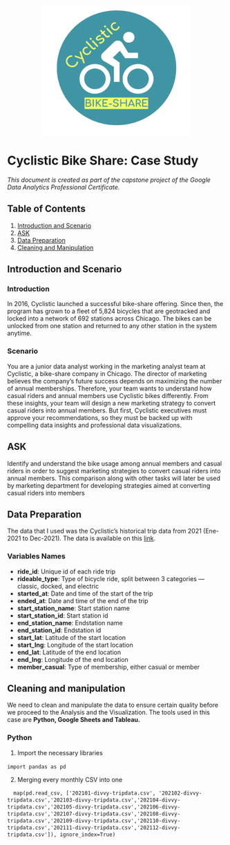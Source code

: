 
<p align="center">
  <img src="https://raw.githubusercontent.com/labwilliam/data_analysis_projects/main/cyclistic_bike_share/scripts/logo.png" /
width="350" 
height="300"
</p>

# **Cyclistic Bike Share: Case Study**

_This document is created as part of the capstone project of the Google Data Analytics Professional Certificate._

  ## Table of Contents
1. [Introduction and Scenario](#introduction-and-scenario)
2. [ASK](#ask)
3. [Data Preparation](#data-preparation)
4. [Cleaning and Manipulation](#cleaning-and-manipulation)


## Introduction and Scenario
  ### Introduction
  In 2016, Cyclistic launched a successful bike-share offering. Since then, the program has grown to a fleet of 5,824 bicycles that are geotracked and locked into a network of 692 stations across Chicago. The bikes can be unlocked from one station and returned to any other station in the system anytime.
  ### Scenario
  You are a junior data analyst working in the marketing analyst team at Cyclistic, a bike-share company in Chicago. The director of marketing believes the company’s future success depends on maximizing the number of annual memberships. Therefore, your team wants to understand how casual riders and annual members use Cyclistic bikes differently. From these insights, your team will design a new marketing strategy to convert casual riders into annual members. But first, Cyclistic executives must approve your recommendations, so they must be backed up with compelling data insights and professional data visualizations.
## ASK
  Identify and understand the bike usage among annual members and casual riders in order to suggest marketing strategies to convert casual riders into annual members.
This comparison along with other tasks will later be used by marketing department for developing strategies aimed at converting casual riders into members

## Data Preparation
  The data that I used was the Cyclistic’s historical trip data from 2021 (Ene-2021 to Dec-2021). The data is available on this [link](https://divvy-tripdata.s3.amazonaws.com/index.html).
  ### Variables Names
* **ride_id**: Unique id of each ride trip
* **rideable_type**: Type of bicycle ride, split between 3 categories — classic, docked, and electric
* **started_at**: Date and time of the start of the trip
* **ended_at**: Date and time of the end of the trip
* **start_station_name**: Start station name
* **start_station_id**: Start station id
* **end_station_name**: Endstation name
* **end_station_id**: Endstation id
* **start_lat**: Latitude of the start location
* **start_lng**: Longitude of the start location
* **end_lat**: Latitude of the end location
* **end_lng**: Longitude of the end location
* **member_casual**: Type of membership, either casual or member

## Cleaning and manipulation
  We need to clean and manipulate the data to ensure certain quality before we proceed to the Analysis and the Visualization. The tools used in this case are **Python, Google Sheets and Tableau.**
  ### Python
  1. Import the necessary libraries
  
  ```import pandas as pd```
  
  2. Merging every monthly CSV into one
  
  ```Cyclistic_Data_2021 = pd.concat(
    map(pd.read_csv, ['202101-divvy-tripdata.csv', '202102-divvy-tripdata.csv','202103-divvy-tripdata.csv','202104-divvy-tripdata.csv','202105-divvy-tripdata.csv','202106-divvy-tripdata.csv','202107-divvy-tripdata.csv','202108-divvy-tripdata.csv','202109-divvy-tripdata.csv','202110-divvy-tripdata.csv','202111-divvy-tripdata.csv','202112-divvy-tripdata.csv']), ignore_index=True)
